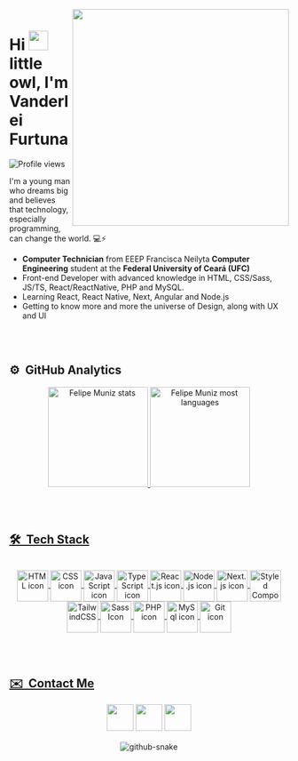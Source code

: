 <img align="right" height="390em" src="https://github.com/vander115/vander115/assets/101757815/0ad9d858-f9f2-43c3-a65d-2a6ba7b254a2" />


<h1 align="left">Hi <img height="35px" autoplay src="https://user-images.githubusercontent.com/101757815/219237570-bf14328c-843d-40ed-b7e5-8b7f58bc9032.gif" /> little owl, I'm Vanderlei Furtuna</h1>
<p align="left"> <img src="https://komarev.com/ghpvc/?username=vander115&color=yellow" alt="Profile views" /> </p>
<p align="left">I'm a young man who dreams big and believes that technology, especially programming, can change the world. 💻⚡</p>

- **Computer Technician** from EEEP Francisca Neilyta
  **Computer Engineering** student at the **Federal University of Ceará (UFC)**
- Front-end Developer with advanced knowledge in HTML, CSS/Sass, JS/TS, React/ReactNative, PHP and MySQL.
- Learning React, React Native, Next, Angular and Node.js
- Getting to know more and more the universe of Design, along with UX and UI

<br><br>


## ⚙️ &nbsp;GitHub Analytics

<div align="center">
  <a href="https://github.com/vander115">
  <img height="180em" src="https://github-readme-stats.vercel.app/api?username=vander115&show_icons=true&theme=dark&include_all_commits=true&count_private=true" alt="Felipe Muniz stats"/>
  <img height="180em" src="https://github-readme-stats.vercel.app/api/top-langs/?username=vander115&layout=compact&langs_count=6&theme=dark" alt="Felipe Muniz most languages"/>
</div>


<br><br>

## 🛠 &nbsp;Tech Stack

<div align="center"> 
  <div style="display: inline_block"><br>
   <img align="center" alt="HTML icon" title="HTML" height="56" width="56" src="https://github.com/vander115/vander115/assets/101757815/64cbf059-e930-4cc8-bfe9-cf052b4d94df">
   <img align="center" alt="CSS icon" title="CSS" height="56" width="56" src="https://github.com/vander115/vander115/assets/101757815/6515f1e3-f78d-4e7a-87a9-6baffff1bcd6"> 
  <img align="center" alt="JavaScript icon" title="JavaScript" height="56" width="56" src="https://github.com/vander115/vander115/assets/101757815/bf8967c8-fd52-4f22-b191-618f5afb21de">
  <img align="center" alt="TypeScript icon" title="TypeScript" height="56" width="56" src="https://github.com/vander115/vander115/assets/101757815/599af130-e2ae-49e4-a8d7-e411e005347f">
  <img align="center" alt="React.js icon" title="React.js" height="56" width="56" src="https://github.com/vander115/vander115/assets/101757815/78f7200f-cf52-415d-a3f3-2825ba3ac174">
  <img align="center" alt="Node.js icon" title="Node.js" height="56" width="56" src="https://github.com/vander115/vander115/assets/101757815/b1bc90fd-f8a3-4ba3-8026-d814983f7854">
     <img align="center" alt="Next.js icon" title="Next.js" height="56" width="56" src="https://github.com/vander115/vander115/assets/101757815/d5d1ea87-451e-4d4c-93da-6a4f2f5c2fae">
  <img align="center" alt="Styled Components Icon" title="Styled Componets" height="56" width="56" src="https://github.com/vander115/vander115/assets/101757815/db00cead-fe4d-467c-b306-019aa1450244">
  <img align="center" alt="TailwindCSS" title="TailwindCSS" height="56" width="56" src="https://github.com/vander115/vander115/assets/101757815/c1508b2e-c098-45dc-ad5e-f5aee18637aa">
  <img align="center" alt="Sass Icon" height="56" title="Sass" width="56" src="https://github.com/vander115/vander115/assets/101757815/a51b1927-1753-4ef2-bda0-a5ef2ce5cf82">
  <img align="center" alt="PHP icon" height="56" title="PHP" width="56" src="https://github.com/vander115/vander115/assets/101757815/5b3f6a9f-8f14-4727-be7d-80257925dcfa">
   <img align="center" alt="MySql icon" title="MySQL" height="56" width="56" src="https://github.com/vander115/vander115/assets/101757815/51805a6c-df29-4443-9c3b-6fff94cf7cfe">
     <img align="center" alt="Git icon" title="Git" height="56" width="56" src="https://github.com/vander115/vander115/assets/101757815/ff577e7d-0158-4be5-8c50-10c567446583">
    </div>
</div>
  
  <br><br>
## ✉️ &nbsp;Contact Me
  <div align="center">
  <a href="https://www.linkedin.com/in/vanderlei-furtuna-12bb39235/" target="_blank"><img height="48px" src="https://github.com/vander115/vander115/assets/101757815/72847ffa-7665-41a0-a1cd-83a22fba2ba3" target="_blank"></a>
  <a href="mailto:furtunavanderlei@gmail.com" target="_blank"><img height="48px" src="https://github.com/vander115/vander115/assets/101757815/08879cc9-a9fd-4432-ae5e-9f5a6f51f052" target="_blank"></a>
  <a href="https://www.instagram.com/vander_suncat/" target="_blank"><img height="48px" src="https://github.com/vander115/vander115/assets/101757815/aa0826a0-2a9e-49da-af95-4937e4078103" target="_blank"></a> 
    </div>
  <br/>
  <div align="center">
    
<picture>
  <source media="(prefers-color-scheme: dark)" srcset="dist/github-snake-dark.svg" />
  <source media="(prefers-color-scheme: light)" srcset="dist/github-snake.svg" />
  <img alt="github-snake" src="dist/github-snake.svg" />
</picture>
    
  </div>
